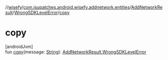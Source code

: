 //[wisefy](../../../../index.md)/[com.isupatches.android.wisefy.addnetwork.entities](../../index.md)/[AddNetworkResult](../index.md)/[WrongSDKLevelError](index.md)/[copy](copy.md)

# copy

[androidJvm]\
fun [copy](copy.md)(message: [String](https://kotlinlang.org/api/latest/jvm/stdlib/kotlin/-string/index.html)): [AddNetworkResult.WrongSDKLevelError](index.md)
